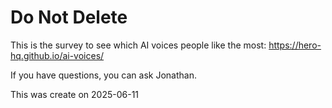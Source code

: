 # Do Not Delete

This is the survey to see which AI voices people like the most: https://hero-hq.github.io/ai-voices/

If you have questions, you can ask Jonathan.

This was create on 2025-06-11

